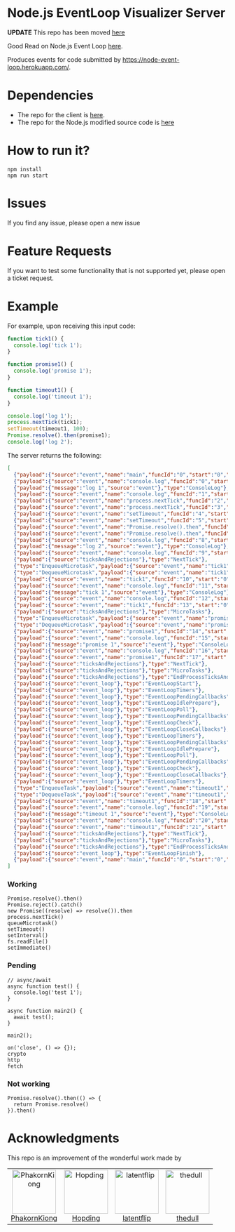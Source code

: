# Node.js EventLoop Visualizer Server

**UPDATE**
This repo has been moved [here](https://github.com/vagostep/Node-EventLoop-Visualizer)

Good Read on Node.js Event Loop [here](https://nodejs.org/en/learn/asynchronous-work/event-loop-timers-and-nexttick).

Produces events for code submitted by https://node-event-loop.herokuapp.com/. 

# Dependencies 

* The repo for the client is [here](https://github.com/andresdiaz29/Node-EventLoop-Visualizer-Client).
* The repo for the Node.js modified source code is [here]()

# How to run it?

```
npm install
npm run start
```

# Issues

If you find any issue, please open a new issue

# Feature Requests

If you want to test some functionality that is not supported yet, please open a ticket request.

# Example

For example, upon receiving this input code:

```javascript
function tick1() {
  console.log('tick 1');
}

function promise1() {
  console.log('promise 1');
}

function timeout1() {
  console.log('timeout 1');
}

console.log('log 1');
process.nextTick(tick1);
setTimeout(timeout1, 100);
Promise.resolve().then(promise1);
console.log('log 2');

```

The server returns the following:

```JSON
[
  {"payload":{"source":"event","name":"main","funcId":"0","start":"0","end":"0"},"type":"EnterFunction"},
  {"payload":{"source":"event","name":"console.log","funcId":"0","start":"165","end":"176"},"type":"EnterFunction"},
  {"payload":{"message":"log 1","source":"event"},"type":"ConsoleLog"},
  {"payload":{"source":"event","name":"console.log","funcId":"1","start":"165","end":"176"},"type":"ExitFunction"},
  {"payload":{"source":"event","name":"process.nextTick","funcId":"2","start":"188","end":"204"},"type":"EnterFunction"},
  {"payload":{"source":"event","name":"process.nextTick","funcId":"3","start":"188","end":"204"},"type":"ExitFunction"},
  {"payload":{"source":"event","name":"setTimeout","funcId":"4","start":"214","end":"224"},"type":"EnterFunction"},
  {"payload":{"source":"event","name":"setTimeout","funcId":"5","start":"214","end":"224"},"type":"ExitFunction"},
  {"payload":{"source":"event","name":"Promise.resolve().then","funcId":"6","start":"242","end":"264"},"type":"EnterFunction"},
  {"payload":{"source":"event","name":"Promise.resolve().then","funcId":"7","start":"242","end":"264"},"type":"ExitFunction"},
  {"payload":{"source":"event","name":"console.log","funcId":"8","start":"277","end":"288"},"type":"EnterFunction"},
  {"payload":{"message":"log 2","source":"event"},"type":"ConsoleLog"},
  {"payload":{"source":"event","name":"console.log","funcId":"9","start":"277","end":"288"},"type":"ExitFunction"},
  {"payload":{"source":"ticksAndRejections"},"type":"NextTick"},
  {"type":"EnqueueMicrotask","payload":{"source":"event","name":"tick1","funcId":"10","start":"0","end":"47"}},
  {"type":"DequeueMicrotask","payload":{"source":"event","name":"tick1","funcId":"10","start":"0","end":"47"}},
  {"payload":{"source":"event","name":"tick1","funcId":"10","start":"0","end":"47"},"type":"EnterFunction"},
  {"payload":{"source":"event","name":"console.log","funcId":"11","start":"22","end":"33"},"type":"EnterFunction"},
  {"payload":{"message":"tick 1","source":"event"},"type":"ConsoleLog"},
  {"payload":{"source":"event","name":"console.log","funcId":"12","start":"22","end":"33"},"type":"ExitFunction"},
  {"payload":{"source":"event","name":"tick1","funcId":"13","start":"0","end":"47"},"type":"ExitFunction"},
  {"payload":{"source":"ticksAndRejections"},"type":"MicroTasks"},
  {"type":"EnqueueMicrotask","payload":{"source":"event","name":"promise1","funcId":"14","start":"51","end":"104"}},
  {"type":"DequeueMicrotask","payload":{"source":"event","name":"promise1","funcId":"14","start":"51","end":"104"}},
  {"payload":{"source":"event","name":"promise1","funcId":"14","start":"51","end":"104"},"type":"EnterFunction"},
  {"payload":{"source":"event","name":"console.log","funcId":"15","start":"76","end":"87"},"type":"EnterFunction"},
  {"payload":{"message":"promise 1","source":"event"},"type":"ConsoleLog"},
  {"payload":{"source":"event","name":"console.log","funcId":"16","start":"76","end":"87"},"type":"ExitFunction"},
  {"payload":{"source":"event","name":"promise1","funcId":"17","start":"51","end":"104"},"type":"ExitFunction"},
  {"payload":{"source":"ticksAndRejections"},"type":"NextTick"},
  {"payload":{"source":"ticksAndRejections"},"type":"MicroTasks"},
  {"payload":{"source":"ticksAndRejections"},"type":"EndProcessTicksAndRejections"},
  {"payload":{"source":"event_loop"},"type":"EventLoopStart"},
  {"payload":{"source":"event_loop"},"type":"EventLoopTimers"},
  {"payload":{"source":"event_loop"},"type":"EventLoopPendingCallbacks"},
  {"payload":{"source":"event_loop"},"type":"EventLoopIdlePrepare"},
  {"payload":{"source":"event_loop"},"type":"EventLoopPoll"},
  {"payload":{"source":"event_loop"},"type":"EventLoopPendingCallbacks"},
  {"payload":{"source":"event_loop"},"type":"EventLoopCheck"},
  {"payload":{"source":"event_loop"},"type":"EventLoopCloseCallbacks"},
  {"payload":{"source":"event_loop"},"type":"EventLoopTimers"},
  {"payload":{"source":"event_loop"},"type":"EventLoopPendingCallbacks"},
  {"payload":{"source":"event_loop"},"type":"EventLoopIdlePrepare"},
  {"payload":{"source":"event_loop"},"type":"EventLoopPoll"},
  {"payload":{"source":"event_loop"},"type":"EventLoopPendingCallbacks"},
  {"payload":{"source":"event_loop"},"type":"EventLoopCheck"},
  {"payload":{"source":"event_loop"},"type":"EventLoopCloseCallbacks"},
  {"payload":{"source":"event_loop"},"type":"EventLoopTimers"},
  {"type":"EnqueueTask","payload":{"source":"event","name":"timeout1","funcId":"18","start":"108","end":"161"}},
  {"type":"DequeueTask","payload":{"source":"event","name":"timeout1","funcId":"18","start":"108","end":"161"}},
  {"payload":{"source":"event","name":"timeout1","funcId":"18","start":"108","end":"161"},"type":"EnterFunction"},
  {"payload":{"source":"event","name":"console.log","funcId":"19","start":"133","end":"144"},"type":"EnterFunction"},
  {"payload":{"message":"timeout 1","source":"event"},"type":"ConsoleLog"},
  {"payload":{"source":"event","name":"console.log","funcId":"20","start":"133","end":"144"},"type":"ExitFunction"},
  {"payload":{"source":"event","name":"timeout1","funcId":"21","start":"108","end":"161"},"type":"ExitFunction"},
  {"payload":{"source":"ticksAndRejections"},"type":"NextTick"},
  {"payload":{"source":"ticksAndRejections"},"type":"MicroTasks"},
  {"payload":{"source":"ticksAndRejections"},"type":"EndProcessTicksAndRejections"},
  {"payload":{"source":"event_loop"},"type":"EventLoopFinish"},
  {"payload":{"source":"event","name":"main","funcId":"0","start":"0","end":"0"},"type":"ExitFunction"}
]
```


### Working

```
Promise.resolve().then()
Promise.reject().catch()
new Promise((resolve) => resolve()).then 
process.nextTick()
queueMicrotask()
setTimeout()
setInterval()
fs.readFile()
setImmediate()
```

### Pending

```
// async/await
async function test() {
  console.log('test 1');
}

async function main2() {
  await test();
}

main2();

on('close', () => {});
crypto
http      
fetch   
```

### Not working
```
Promise.resolve().then(() => {
  return Promise.resolve()
}).then()
```


# Acknowledgments

This repo is an improvement of the wonderful work made by 
<table>
  <tr>
    <td align="center">
      <a href="https://github.com/PhakornKiong">
        <img src="https://github.com/PhakornKiong.png" alt="PhakornKiong" width="100" />
      </a>
      <br />
      <a href="https://github.com/PhakornKiong">PhakornKiong</a>
    </td>
    <td align="center">
      <a href="https://github.com/Hopding">
        <img src="https://github.com/Hopding.png" alt="Hopding" width="100" />
      </a>
      <br />
      <a href="https://github.com/Hopding">Hopding</a>
    </td>
    <td align="center">
      <a href="https://github.com/latentflip">
        <img src="https://github.com/latentflip.png" alt="latentflip" width="100" />
      </a>
      <br />
      <a href="https://github.com/latentflip">latentflip</a>
    </td>
    <td align="center">
      <a href="https://github.com/thedull">
        <img src="https://github.com/thedull.png" alt="thedull" width="100" />
      </a>
      <br />
      <a href="https://github.com/thedull">thedull</a>
    </td>
  </tr>
</table>
